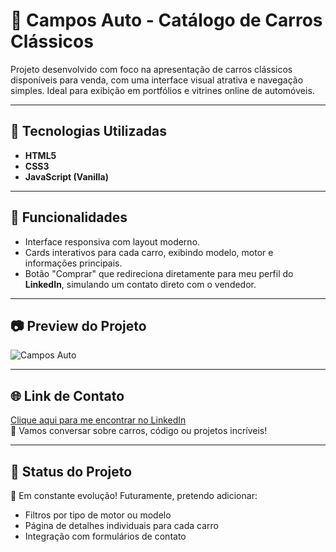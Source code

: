# 🚗 Campos Auto - Catálogo de Carros Clássicos

Projeto desenvolvido com foco na apresentação de carros clássicos disponíveis para venda, com uma interface visual atrativa e navegação simples. Ideal para exibição em portfólios e vitrines online de automóveis.

---

## 🔧 Tecnologias Utilizadas
- **HTML5**
- **CSS3**
- **JavaScript (Vanilla)**

---

## 🎯 Funcionalidades
- Interface responsiva com layout moderno.
- Cards interativos para cada carro, exibindo modelo, motor e informações principais.
- Botão "Comprar" que redireciona diretamente para meu perfil do **LinkedIn**, simulando um contato direto com o vendedor.

---

## 📷 Preview do Projeto

![Campos Auto](./caminho-da-sua-imagem.png)

---

## 🌐 Link de Contato

[Clique aqui para me encontrar no LinkedIn](https://www.linkedin.com/in/ian-campos-124b4a355/)  
💬 Vamos conversar sobre carros, código ou projetos incríveis!

---

## 📁 Status do Projeto

🚧 Em constante evolução! Futuramente, pretendo adicionar:
- Filtros por tipo de motor ou modelo
- Página de detalhes individuais para cada carro
- Integração com formulários de contato
